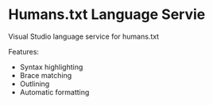 # Humans.txt Language Servie
Visual Studio language service for humans.txt

Features:
 - Syntax highlighting
 - Brace matching
 - Outlining
 - Automatic formatting

